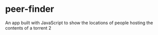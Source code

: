 # peer-finder
An app built with JavaScript to show the locations of people hosting the contents of a torrent
2

